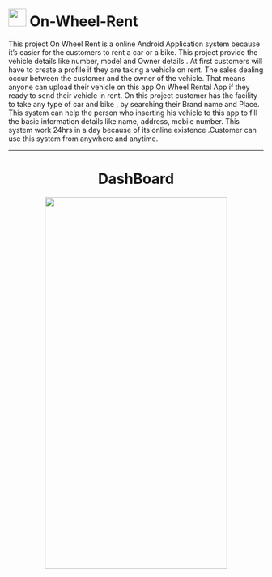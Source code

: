# <img src="https://user-images.githubusercontent.com/79051664/132635450-200e96e9-51c3-4744-8d2c-44b5c2d30f76.png" width="35" height="35"> On-Wheel-Rent

This project On Wheel Rent is a online Android Application system because it’s easier for the customers to rent a car or a bike. 
This project provide the vehicle details like number, model and Owner details .
At first customers will have to create  a profile if they are taking a vehicle on rent.
The sales dealing occur between the customer and the owner of the vehicle.
That means anyone can upload their vehicle on this app On Wheel Rental App if they ready to send their vehicle in rent.
On this project customer has the facility to take any type of car and bike , by searching their Brand name and Place.
This system can help the person who inserting his vehicle to this app  to fill the basic information details like name, address, mobile number.
This system work  24hrs in a day because of  its online existence .Customer can use this system from anywhere and anytime.

---

<h1 align="center">
  DashBoard
</h1>

<p align="center">
  <img src="https://user-images.githubusercontent.com/79051664/132635289-8230dbb2-e3a8-4364-a439-c6084452a511.jpg" width="360" height="734">
</p>


